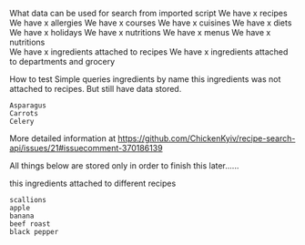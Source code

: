 
What data can be used for search from imported script
We have x recipes
We have x allergies
We have x courses
We have x cuisines
We have x diets
We have x holidays
We have x nutritions
We have x menus
We have x nutritions  
We have x ingredients attached to recipes
We have x ingredients attached to departments and grocery

How to test
Simple queries
ingredients by name
this ingredients was not attached to recipes. But still have data stored.
```
Asparagus
Carrots
Celery
```

More detailed information at https://github.com/ChickenKyiv/recipe-search-api/issues/21#issuecomment-370186139

All things below are stored only in order to finish this later......













this ingredients attached to different recipes
```
scallions
apple
banana
beef roast
black pepper
```






